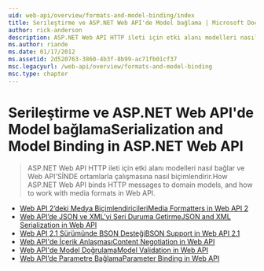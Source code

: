 ```yaml
---
uid: web-api/overview/formats-and-model-binding/index
title: Serileştirme ve ASP.NET Web API'de Model bağlama | Microsoft Docs
author: rick-anderson
description: ASP.NET Web API HTTP ileti için etki alanı modelleri nasıl bağlar ve Web API'SİNDE ortamlarla çalışmasına nasıl biçimlendirir.
ms.author: riande
ms.date: 01/17/2012
ms.assetid: 2d520763-3860-4b3f-8b99-ac71fb01cf37
msc.legacyurl: /web-api/overview/formats-and-model-binding
msc.type: chapter
---
```

<a name="serialization-and-model-binding-in-aspnet-web-api"></a><span data-ttu-id="1b25e-103">Serileştirme ve ASP.NET Web API'de Model bağlama</span><span class="sxs-lookup"><span data-stu-id="1b25e-103">Serialization and Model Binding in ASP.NET Web API</span></span>
====================
> <span data-ttu-id="1b25e-104">ASP.NET Web API HTTP ileti için etki alanı modelleri nasıl bağlar ve Web API'SİNDE ortamlarla çalışmasına nasıl biçimlendirir.</span><span class="sxs-lookup"><span data-stu-id="1b25e-104">How ASP.NET Web API binds HTTP messages to domain models, and how to work with media formats in Web API.</span></span>


- [<span data-ttu-id="1b25e-105">Web API 2’deki Medya Biçimlendiricileri</span><span class="sxs-lookup"><span data-stu-id="1b25e-105">Media Formatters in Web API 2</span></span>](media-formatters.md)
- [<span data-ttu-id="1b25e-106">Web API’de JSON ve XML’yi Seri Duruma Getirme</span><span class="sxs-lookup"><span data-stu-id="1b25e-106">JSON and XML Serialization in Web API</span></span>](json-and-xml-serialization.md)
- [<span data-ttu-id="1b25e-107">Web API 2.1 Sürümünde BSON Desteği</span><span class="sxs-lookup"><span data-stu-id="1b25e-107">BSON Support in Web API 2.1</span></span>](bson-support-in-web-api-21.md)
- [<span data-ttu-id="1b25e-108">Web API'de İçerik Anlaşması</span><span class="sxs-lookup"><span data-stu-id="1b25e-108">Content Negotiation in Web API</span></span>](content-negotiation.md)
- [<span data-ttu-id="1b25e-109">Web API'de Model Doğrulama</span><span class="sxs-lookup"><span data-stu-id="1b25e-109">Model Validation in Web API</span></span>](model-validation-in-aspnet-web-api.md)
- [<span data-ttu-id="1b25e-110">Web API’de Parametre Bağlama</span><span class="sxs-lookup"><span data-stu-id="1b25e-110">Parameter Binding in Web API</span></span>](parameter-binding-in-aspnet-web-api.md)

